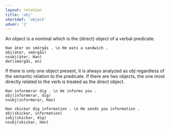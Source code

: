 ```yaml
---
layout: relation
title: 'obj'
shortdef: 'object'
udver: '2'
---
```


An object is a nominal which is the (direct) object of a verbal predicate. 

~~~ sdparse
Han äter en smörgås . \n He eats a sandwich .
obj(äter, smörgås)
nsubj(äter, Han)
det(smörgås, en)
~~~

If there is only one object present, it is always analyzed as _obj_ regardless of the semantic relation to the predicate. 
If there are two objects, the one most directly related to the verb is treated as the direct object.

~~~ sdparse
Han informerar dig . \n He informs you .
obj(informerar, dig)
nsubj(informerar, Han)
~~~

~~~ sdparse
Han skickar dig information . \n He sends you information .
obj(skickar, information)
iobj(skickar, dig)
nsubj(skickar, Han)
~~~
<!-- Interlanguage links updated Po 11. listopadu 2024, 20:11:13 CET -->
